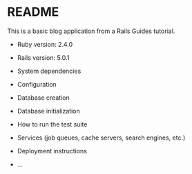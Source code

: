 # README

This is a basic blog application from a Rails Guides tutorial. 

* Ruby version: 2.4.0

* Rails version: 5.0.1

* System dependencies

* Configuration

* Database creation

* Database initialization

* How to run the test suite

* Services (job queues, cache servers, search engines, etc.)

* Deployment instructions

* ...
